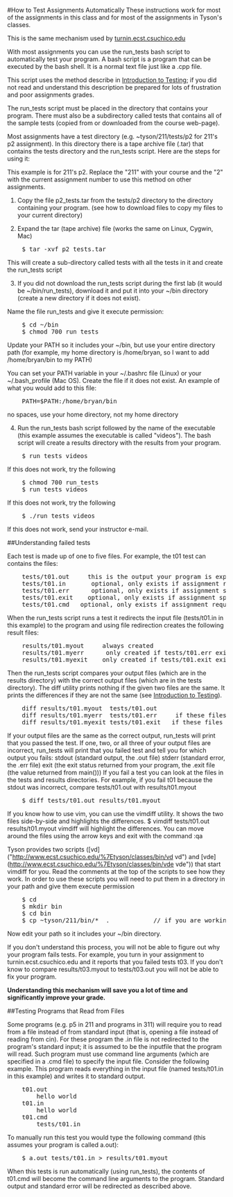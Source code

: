 #How to Test Assignments Automatically
These instructions work for most of the assignments in this class and for most of the assignments in Tyson's classes.

This is the same mechanism used by [turnin.ecst.csuchico.edu](https://turnin.ecst.csuchico.edu)

With most assignments you can use the run_tests bash script to automatically test your program.  A bash script is a program that can be executed by the bash shell.  It is a normal text file just like a .cpp file.

This script uses the method describe in [Introduction to Testing](https://github.com/CSUChico-CSCI211/CSCI211-Course-Materials/blob/master/Assignments/Testing.md "Introduction to Testing"); if you did not read and understand this description be prepared for lots of frustration and poor assignments grades.

The run_tests script must be placed in the directory that contains your program.  There must also be a subdirectory called tests that contains all of the sample tests (copied from or downloaded from the course web-page).

Most assignments have a test directory (e.g. ~tyson/211/tests/p2 for 211's p2 assignment).  In this directory there is a tape archive file (.tar) that contains the tests directory and the run_tests script.  Here are the steps for using it:

This example is for 211's p2.  Replace the "211" with your course and the "2" with the current assignment number to use this method on other assignments.

1.  Copy the file p2_tests.tar from the tests/p2 directory to the directory containing your program.
(see how to download files to copy my files to your current directory)

2. Expand the tar (tape archive) file (works the same on Linux, Cygwin, Mac)
<pre>
	$ tar -xvf p2_tests.tar
</pre>
This will create a sub-directory called tests with all the tests in it and create the run_tests script

3. If you did not download the run_tests script during the first lab (it would be ~/bin/run_tests), download it and put it into your ~/bin directory (create a new directory if it does not exist).

Name the file run_tests and give it execute permission:
<pre>
	$ cd ~/bin
	$ chmod 700 run_tests
</pre>
Update your PATH so it includes your ~/bin, but use your entire directory path (for example, my home directory is /home/bryan, so I want to add /home/bryan/bin to my PATH)

You can set your PATH variable in your ~/.bashrc file (Linux) or your ~/.bash_profile (Mac OS).  Create the file if it does not exist.  An example of what you would add to this file:
<pre>
	PATH=$PATH:/home/bryan/bin
</pre>
no spaces, use your home directory, not my home directory

4. Run the run_tests bash script followed by the name of the executable (this example assumes the executable is called "videos").  The bash script will create a results directory with the results from your program.
<pre>
	$ run_tests videos
</pre>
If this does not work, try the following
<pre>
	$ chmod 700 run_tests
	$ run_tests videos
</pre>
If this does not work, try the following
<pre>
	$ ./run_tests videos
</pre>
If this does not work, send your instructor e-mail.


##Understanding failed tests

Each test is made up of one to five files.  For example, the t01 test can contains the files:
<pre>
	tests/t01.out     this is the output your program is expected to write to standard output (cout)
	tests/t01.in       optional, only exists if assignment requires your program to read input from standard input (cin)
	tests/t01.err      optional, only exists if assignment specifies errors be written to standard error (cerr instead of cout)
	tests/t01.exit    optional, only exists if assignment specifies the exact exit status your program should return (the value returned from main())
	tests/t01.cmd   optional, only exists if assignment requires the reading of command line arguments (p5 in 211)
</pre>

When the run_tests script runs a test it redirects the input file (tests/t01.in in this example) to the program and using file redirection creates the following result files:
<pre>
	results/t01.myout     always created
	results/t01.myerr      only created if tests/t01.err exists
	results/t01.myexit    only created if tests/t01.exit exists
</pre>
Then the run_tests script compares your output files (which are in the results directory) with the correct output files (which are in the tests directory).  The diff utility prints nothing if the given two files are the same.  It prints the differences if they are not the same (see [Introduction to Testing](https://github.com/CSUChico-CSCI211/CSCI211-Course-Materials/blob/master/Assignments/Testing.md "Introduction to Testing")).
<pre>
	diff results/t01.myout  tests/t01.out
	diff results/t01.myerr  tests/t01.err     if these files exist
	diff results/t01.myexit tests/t01.exit   if these files exist
</pre>
If your output files are the same as the correct output, run_tests will print that you passed the test.  If one, two, or all three of your output files are incorrect, run_tests will print that you failed test and tell you for which output you fails:
</pre>
	stdout   (standard output, the .out file)
	stderr   (standard error, the .err file)
	exit      (the exit status returned from your program, the .exit file  (the value returned from main()))
</pre>
If you fail a test you can look at the files in the tests and results directories.  For example, if you fail t01 because the stdout was incorrect, compare tests/t01.out with results/t01.myout
<pre>
	$ diff tests/t01.out results/t01.myout
</pre>
If you know how to use vim, you can use the vimdiff utility.  It shows the two files side-by-side and highlights the differences.
</pre>
	$ vimdiff tests/t01.out results/t01.myout
</pre>
vimdiff will highlight the differences.  You can move around the files using the arrow keys and exit with the command    :qa<enter>

Tyson provides two scripts ([vd]("http://www.ecst.csuchico.edu/%7Etyson/classes/bin/vd vd") and [vde](http://www.ecst.csuchico.edu/%7Etyson/classes/bin/vde vde")) that start vimdiff for you.  Read the comments at the top of the scripts to see how they work.  In order to use these scripts you will need to put them in a directory in your path and give them execute permission

<pre>
	$ cd
	$ mkdir bin
	$ cd bin
	$ cp ~tyson/211/bin/*  .            // if you are working at home download them and set the permission: $ chmod 700 ~/bin/vd ~/bin/vde
</pre>
Now edit your path so it includes your ~/bin directory.

If you don't understand this process, you will not be able to figure out why your program fails tests.  For example, you turn in your assignment to turnin.ecst.csuchico.edu and it reports that you failed tests t03.  If you don't know to compare results/t03.myout to tests/t03.out you will not be able to fix your program.


**Understanding this mechanism will save you a lot of time and significantly improve your grade.**


##Testing Programs that Read from Files

Some programs (e.g. p5 in 211 and programs in 311) will require you to read from a file instead of from standard input (that is, opening a file instead of reading from cin).  For these program the .in file is not redirected to the program's standard input; it is assumed to be the inputfile that the program will read.  Such program must use command line arguments (which are specified in a .cmd file) to specify the input file.  Consider the following example.  This program reads everything in the input file (named tests/t01.in in this example) and writes it to standard output.

<pre>
	t01.out
		hello world
	t01.in
		hello world
	t01.cmd
		tests/t01.in
</pre>

To manually run this test you would type the following command (this assumes your program is called a.out):

<pre>
	$ a.out tests/t01.in > results/t01.myout
</pre>

When this tests is run automatically (using run_tests), the contents of t01.cmd will become the command line arguments to the program.  Standard output and standard error will be redirected as described above.
